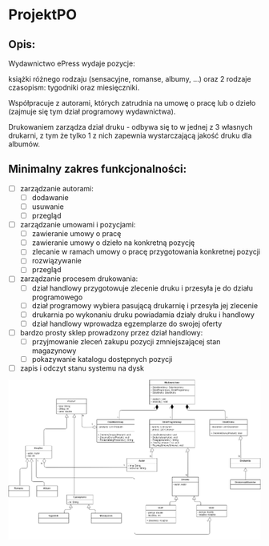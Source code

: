 # ProjektPO

## Opis:
Wydawnictwo ePress wydaje pozycje:

książki różnego rodzaju (sensacyjne, romanse, albumy, ...) oraz
2 rodzaje czasopism: tygodniki oraz miesięczniki.

Współpracuje z autorami, których zatrudnia na umowę o pracę lub o dzieło (zajmuje się tym dział programowy wydawnictwa).

Drukowaniem zarządza dział druku - odbywa się to w jednej z 3 własnych drukarni,
z tym że tylko 1 z nich zapewnia wystarczającą jakość druku dla albumów. 

## Minimalny zakres funkcjonalności:
- [ ] zarządzanie autorami:
    - [ ]  dodawanie
    - [ ]  usuwanie
    - [ ]  przegląd
- [ ] zarządzanie umowami i pozycjami:
    - [ ]  zawieranie umowy o pracę
    - [ ]  zawieranie umowy o dzieło na konkretną pozycję
    - [ ]  zlecanie w ramach umowy o pracę przygotowania konkretnej pozycji
    - [ ]  rozwiązywanie
    - [ ]  przegląd
- [ ] zarządzanie procesem drukowania:
    - [ ]  dział handlowy przygotowuje zlecenie druku i przesyła je do działu programowego
    - [ ]  dział programowy wybiera pasującą drukarnię i przesyła jej zlecenie
    - [ ]  drukarnia po wykonaniu druku powiadamia działy druku i handlowy
    - [ ]  dział handlowy wprowadza egzemplarze do swojej oferty
- [ ] bardzo prosty sklep prowadzony przez dział handlowy:
    - [ ]  przyjmowanie zleceń zakupu pozycji zmniejszającej stan magazynowy
    - [ ]  pokazywanie katalogu dostępnych pozycji
- [ ] zapis i odczyt stanu systemu na dysk

![UML Projektu](/UML/UML.png)
